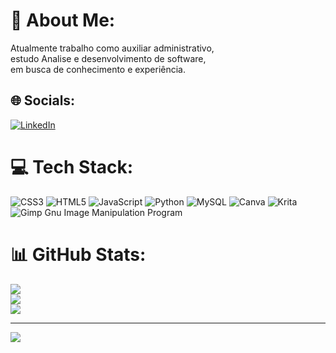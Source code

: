 # 💫 About Me:
Atualmente trabalho como auxiliar administrativo,<br>estudo Analise e desenvolvimento de software, <br>em busca de conhecimento e experiência.


## 🌐 Socials:
[![LinkedIn](https://img.shields.io/badge/LinkedIn-%230077B5.svg?logo=linkedin&logoColor=white)](https://linkedin.com/in/www.linkedin.com/in/matheus-miranda-almeida) 

# 💻 Tech Stack:
![CSS3](https://img.shields.io/badge/css3-%231572B6.svg?style=flat&logo=css3&logoColor=white) ![HTML5](https://img.shields.io/badge/html5-%23E34F26.svg?style=flat&logo=html5&logoColor=white) ![JavaScript](https://img.shields.io/badge/javascript-%23323330.svg?style=flat&logo=javascript&logoColor=%23F7DF1E) ![Python](https://img.shields.io/badge/python-3670A0?style=flat&logo=python&logoColor=ffdd54) ![MySQL](https://img.shields.io/badge/mysql-%2300f.svg?style=flat&logo=mysql&logoColor=white) ![Canva](https://img.shields.io/badge/Canva-%2300C4CC.svg?style=flat&logo=Canva&logoColor=white) ![Krita](https://img.shields.io/badge/Krita-203759?style=flat&logo=krita&logoColor=EEF37B) ![Gimp Gnu Image Manipulation Program](https://img.shields.io/badge/Gimp-657D8B?style=flat&logo=gimp&logoColor=FFFFFF)
# 📊 GitHub Stats:
![](https://github-readme-stats.vercel.app/api?username=matheusmirandaalmeida&theme=chartreuse-dark&hide_border=true&include_all_commits=false&count_private=false)<br/>
![](https://github-readme-streak-stats.herokuapp.com/?user=matheusmirandaalmeida&theme=chartreuse-dark&hide_border=true)<br/>
![](https://github-readme-stats.vercel.app/api/top-langs/?username=matheusmirandaalmeida&theme=chartreuse-dark&hide_border=true&include_all_commits=false&count_private=false&layout=compact)

---
[![](https://visitcount.itsvg.in/api?id=matheusmirandaalmeida&icon=0&color=1)](https://visitcount.itsvg.in)
